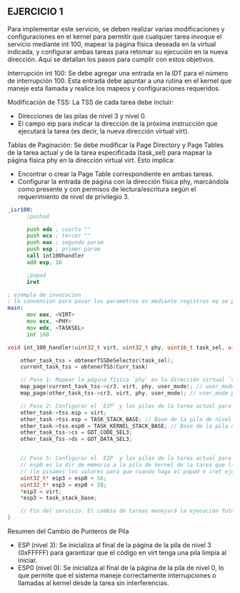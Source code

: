 ## EJERCICIO 1

Para implementar este servicio, se deben realizar varias modificaciones y configuraciones en el kernel para permitir que cualquier tarea invoque el servicio mediante int 100, mapear la página física deseada en la virtual indicada, y configurar ambas tareas para retomar su ejecución en la nueva dirección. Aquí se detallan los pasos para cumplir con estos objetivos.

Interrupción int 100:
Se debe agregar una entrada en la IDT para el número de interrupción 100. Esta entrada debe apuntar a una rutina en el kernel que maneje esta llamada y realice los mapeos y configuraciones requeridos.

Modificación de TSS:
La TSS de cada tarea debe incluir:
- Direcciones de las pilas de nivel 3 y nivel 0.
- El campo eip para indicar la dirección de la próxima instrucción que ejecutará la tarea (es decir, la nueva dirección virtual virt).

Tablas de Paginación:
Se debe modificar la Page Directory y Page Tables de la tarea actual y de la tarea especificada (task_sel) para mapear la página física phy en la dirección virtual virt. Esto implica:
- Encontrar o crear la Page Table correspondiente en ambas tareas.
- Configurar la entrada de página con la dirección física phy, marcándola como presente y con permisos de lectura/escritura según el requerimiento de nivel de privilegio 3.

~~~asm
_isr100:
      ;pushad

      push edx ; cuarto ""
      push ecx ; tercer ""
      push eax ; segundo param
      push esp ; primer param
      call int100handler
      add esp, 16

      ;popad
      iret

; ejemplo de invocacion
; la convencion para pasar los parametros es mediante registros xq se preservan al cambiar de privilegio
main:
      mov eax, <VIRT>
      mov ecx, <PHY>
      mov edx, <TASKSEL>
      int 100
~~~

~~~c
void int_100_handler(uint32_t virt, uint32_t phy, uint16_t task_sel, uint32_t* esp0) {

    other_task_tss = obtenerTSSDeSelector(task_sel);
    current_task_tss = obtenerTSS(Curr_task)

    // Paso 1: Mapear la página física `phy` en la dirección virtual `virt` para la tarea actual y la siguiente
    map_page(current_task_tss->cr3, virt, phy, user_mode); // user_mode permite ejecución en nivel 3
    map_page(other_task_tss->cr3, virt, phy, user_mode); // user_mode permite ejecución en nivel 3

    // Paso 2: Configurar el `EIP` y las pilas de la tarea actual para que retome en `virt`
    other_task->tss.eip = virt;
    other_task->tss.esp = TASK_STACK_BASE; // Base de la pila de nivel 3
    other_task->tss.esp0 = TASK_KERNEL_STACK_BASE; // Base de la pila de nivel 0
    other_task_tss->cs = GDT_CODE_SEL3;
    other_task_Tss->ds = GDT_DATA_SEL3;


    // Paso 5: Configurar el `EIP` y las pilas de la tarea actual para que retome en `virt`
    // esp0 es la dir de memoria a la pila de kernel de la tarea que llamo la isr 
    // (le pisamos los valores para que cuando haga el popad e iret ejecute el codigo en virt)
    uint32_t* eip3 = esp0 + 16;
    uint32_t* esp3 = esp0 + 28;
    *eip3 = virt;
    *esp3 = task_stack_base;

    // Fin del servicio: El cambio de tareas manejará la ejecución futura en `virt`.
}

~~~

Resumen del Cambio de Punteros de Pila
- ESP (nivel 3): Se inicializa al final de la página de la pila de nivel 3 (0xFFFFF) para garantizar que el código en virt tenga una pila limpia al iniciar.
- ESP0 (nivel 0): Se inicializa al final de la página de la pila de nivel 0, lo que permite que el sistema maneje correctamente interrupciones o llamadas al kernel desde la tarea sin interferencias.